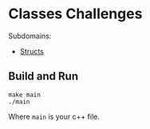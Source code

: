 # Classes Challenges

Subdomains:
- [Structs](./structs)

## Build and Run

```
make main
./main
```

Where `main` is your c++ file.
